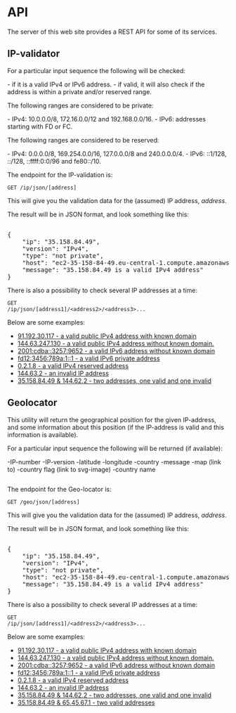 API
=========================

<p>The server of this web site provides a REST API for some of its services.</p>

<h2>IP-validator</h2>
<p>For a particular input sequence the following will be checked:</p>
- if it is a valid IPv4 or IPv6 address.
- if valid, it will also check if the address is within a private and/or reserved range.

<p>The following ranges are considered to be private:</p>
- IPv4: 10.0.0.0/8, 172.16.0.0/12 and 192.168.0.0/16.
- IPv6: addresses starting with FD or FC.

<p>The following ranges are considered to be reserved:</p>
- IPv4: 0.0.0.0/8, 169.254.0.0/16, 127.0.0.0/8 and 240.0.0.0/4.
- IPv6: ::1/128, ::/128, ::ffff:0:0/96 and fe80::/10.</p>

<p>The endpoint for the IP-validation is:</p>

<!-- http://www.student.bth.se/~annd16/dbwebb-kurser/ramverk1/me/redovisa/htdoc/ip/json/[address] -->

<code>GET /ip/json/[address]</code>

<p>This will give you the validation data for the (assumed) IP address, <em>address</em>.</p>

<p>The result will be in JSON format, and look something like this:</p>

<pre>

{
    "ip": "35.158.84.49",
    "version": "IPv4",
    "type": "not private",
    "host": "ec2-35-158-84-49.eu-central-1.compute.amazonaws.com",
    "message": "35.158.84.49 is a valid IPv4 address"
}
</pre>

<p>There is also a possibility to check several IP addresses at a time:</p>

<code>GET /ip/json/[address1]/<address2\>/<address3\>...</code>

<!-- &ltaddress2&gt/&ltaddress3&gt... -->


<p>Below are some examples:</p>

<!-- [example link](http://example.com/) -->

- [91.192.30.117 - a valid public IPv4 address with known domain](ip/json/91.192.30.117)
- [144.63.247.130    - a valid public IPv4 address without known domain.](ip/json/144.63.247.130)
- [2001:cdba::3257:9652    - a valid IPv6 address without known domain](ip/json/2001:cdba::3257:9652)
- [fd12:3456:789a:1::1    - a valid IPv6 private address](ip/json/fd12:3456:789a:1::1)
- [0.2.1.8    - a valid IPv4 reserved address](ip/json/0.2.1.8)
- [144.63.2    -  an invalid IP address](ip/json/144.63.2)
- [35.158.84.49 & 144.62.2   - two addresses, one valid and one invalid](ip/json/35.158.84.49/144.62.2)

<!--
</ul> -->


<h2>Geolocator</h2>

This utility will return the geographical position for the given IP-address, and some information about this position (if the IP-address is valid and
this information is available).

<p>For a particular input sequence the following will be returned (if available):</p>

-IP-number
-IP-version
-latitude
-longitude
-country
-message
-map (link to)
-country flag (link to svg-image)
-country name

```

```


<p>The endpoint for the Geo-locator is:</p>

<!-- http://www.student.bth.se/~annd16/dbwebb-kurser/ramverk1/me/redovisa/htdoc/ip/json/[address] -->

<code>GET /geo/json/[address]</code>

<p>This will give you the validation data for the (assumed) IP address, <em>address</em>.</p>

<p>The result will be in JSON format, and look something like this:</p>

<pre>

{
    "ip": "35.158.84.49",
    "version": "IPv4",
    "type": "not private",
    "host": "ec2-35-158-84-49.eu-central-1.compute.amazonaws.com",
    "message": "35.158.84.49 is a valid IPv4 address"
}
</pre>

<p>There is also a possibility to check several IP addresses at a time:</p>

<code>GET /ip/json/[address1]/<address2\>/<address3\>...</code>

<!-- &ltaddress2&gt/&ltaddress3&gt... -->


<p>Below are some examples:</p>

<!-- [example link](http://example.com/) -->

- [91.192.30.117 - a valid public IPv4 address with known domain](geo/json/91.192.30.117)
- [144.63.247.130    - a valid public IPv4 address without known domain.](geo/json/144.63.247.130)
- [2001:cdba::3257:9652    - a valid IPv6 address without known domain](geo/json/2001:cdba::3257:9652)
- [fd12:3456:789a:1::1    - a valid IPv6 private address](geo/json/fd12:3456:789a:1::1)
- [0.2.1.8    - a valid IPv4 reserved address](geo/json/0.2.1.8)
- [144.63.2    -  an invalid IP address](geo/json/144.63.2)
- [35.158.84.49 & 144.62.2   - two addresses, one valid and one invalid](geo/json/35.158.84.49/144.62.2)
- [35.158.84.49 & 65.45.67.1   - two valid addresses](geo/json/35.158.84.49/65.45.67.1)
